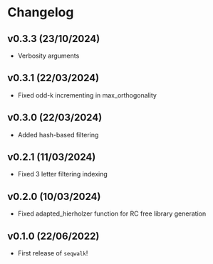 # Changelog

## v0.3.3 (23/10/2024)
- Verbosity arguments

## v0.3.1 (22/03/2024)

- Fixed odd-k incrementing in max_orthogonality

## v0.3.0 (22/03/2024)

- Added hash-based filtering

## v0.2.1 (11/03/2024)

- Fixed 3 letter filtering indexing

## v0.2.0 (10/03/2024)

- Fixed adapted_hierholzer function for RC free library generation


## v0.1.0 (22/06/2022)

- First release of `seqwalk`!